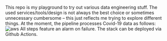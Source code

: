 This repo is my playground to try out various data engineering stuff. The used services/tools/design is not always the best choice or sometimes unnecessary cumbersome – this just reflects me trying to explore different things. At the moment, the pipeline processes Covid-19 data as follows:
![aws](https://user-images.githubusercontent.com/25953031/162589580-0fb22456-6fb7-4ddc-8fc8-c666a10e17cb.png)
All steps feature an alarm on failure. The stack can be deployed via Github Actions.
